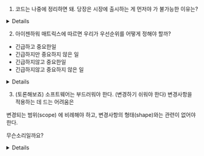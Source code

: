 1. 코드는 나중에 정리하면 돼. 당장은 시장에 출시하는 게 먼저야 가 불가능한 이유는?

<details>

시장의 압박은 절대 수그러들지 않는다. 다시 볼 여유도 없다.

만들어야 하는 기능은 계속 나를 기다리고 있다.


</details>


2. 아이젠하워 매트릭스에 따르면 우리가 우선순위를 어떻게 정해야 할까?

- 긴급하고 중요한일
- 긴급하지만 중요하지 않은 일
- 긴급하지않고 중요한일
- 긴급하지않고 중요하지 않은 일

<details>

- 긴급하고 중요한일
- 긴급하지않고 중요한일
- 긴급하지만 중요하지 않은 일
- 긴급하지않고 중요하지 않은 일

</details>


3. (토론해보죠) 소프트웨어는 부드러워야 한다. (변경하기 쉬워야 한다) 변경사항을 적용하는 데 드는 어려움은 

변경되는 범위(scope) 에 비례해야 하고, 변경사항의 형태(shape)와는 관련이 없어야 한다.

무슨소리일까요?

<details>

변경사항이 어떤 함수를 건드리는 지(특정 shape에 dependent 한)에 따라서 시간이 걸리면 안되고, 몇 개의 함수들을 건드리게 되는 지에 따라 시간이 걸려야 한다. 

</details>


